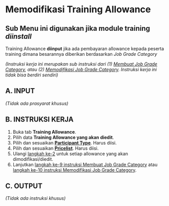 # Memodifikasi Training Allowance

## **Sub Menu ini digunakan jika module training *diinstall***

Training Allowance **diinput** jika ada pembayaran allowance kepada peserta training dimana besarannya diberikan berdasarkan *Job Grade Category*

*(Instruksi kerja ini merupakan sub instruksi dari (1) [Membuat Job Grade Category](./membuat.md), atau (2) [Memodifikasi Job Grade Category](./modifikasi.md). Instruksi kerja ini tidak bisa berdiri sendiri)*

## A. INPUT

*(Tidak ada prasyarat khusus)*

## B. INSTRUKSI KERJA

1. Buka tab **Training Allowance**.
2. <a name="l2">Pilih data </a>  **Training Allowance yang akan diedit**.
3. Pilih dan sesuaikan **[Participant Type](./penjelasan.md#field-participant-type)**. Harus diisi.
4. Pilih dan sesuaikan **[Pricelist](./penjelasan.md#field-pricelist)**. Harus diisi.
5. Ulangi [langkah ke-2](#l2) untuk setiap allowance yang akan dimodifikasi/diedit.
6. Lanjutkan [langkah ke-9 instruksi Membuat Job Grade Category](./membuat.md#l9) atau [langkah ke-10 instruksi Memodifikasi Job Grade Category](./modifikasi.md#l10).

## C. OUTPUT

*(Tidak ada instruksi khusus)*
